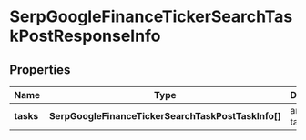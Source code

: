 # SerpGoogleFinanceTickerSearchTaskPostResponseInfo

## Properties

| Name | Type | Description | Notes |
|------------ | ------------- | ------------- | -------------|
**tasks** | **SerpGoogleFinanceTickerSearchTaskPostTaskInfo[]** | array of tasks |[optional]|